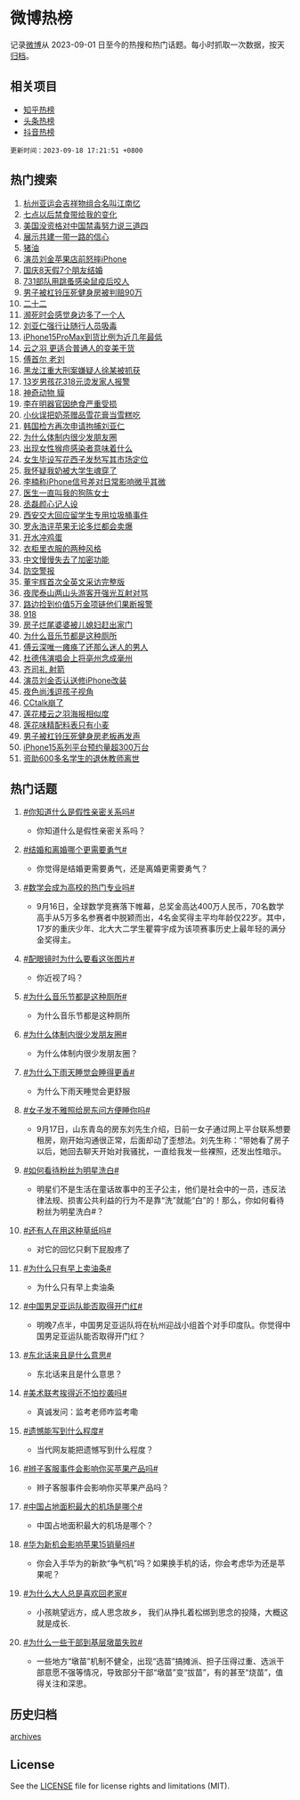 # 微博热榜

记录[微博](https://www.weibo.com)从 2023-09-01 日至今的热搜和热门话题。每小时抓取一次数据，按天[归档](archives)。

## 相关项目

- [知乎热榜](https://github.com/hotarchive/zhihu)
- [头条热榜](https://github.com/hotarchive/toutiao)
- [抖音热榜](https://github.com/hotarchive/douyin)


`更新时间：2023-09-18 17:21:51 +0800`

## 热门搜索

1. [杭州亚运会吉祥物组合名叫江南忆](https://m.weibo.cn/search?containerid=100103type%3D1%26t%3D10%26q%3D%23%E6%9D%AD%E5%B7%9E%E4%BA%9A%E8%BF%90%E4%BC%9A%E5%90%89%E7%A5%A5%E7%89%A9%E7%BB%84%E5%90%88%E5%90%8D%E5%8F%AB%E6%B1%9F%E5%8D%97%E5%BF%86%23&stream_entry_id=51&isnewpage=1&extparam=seat%3D1%26stream_entry_id%3D51%26c_type%3D51%26filter_type%3Drealtimehot%26pos%3D0%26cate%3D10103%26dgr%3D0%26display_time%3D1695028910%26pre_seqid%3D1695028910308019710138)
1. [七点以后禁食带给我的变化](https://m.weibo.cn/search?containerid=100103type%3D1%26t%3D10%26q%3D%E4%B8%83%E7%82%B9%E4%BB%A5%E5%90%8E%E7%A6%81%E9%A3%9F%E5%B8%A6%E7%BB%99%E6%88%91%E7%9A%84%E5%8F%98%E5%8C%96&stream_entry_id=31&isnewpage=1&extparam=seat%3D1%26band_rank%3D1%26lcate%3D5001%26q%3D%25E4%25B8%2583%25E7%2582%25B9%25E4%25BB%25A5%25E5%2590%258E%25E7%25A6%2581%25E9%25A3%259F%25E5%25B8%25A6%25E7%25BB%2599%25E6%2588%2591%25E7%259A%2584%25E5%258F%2598%25E5%258C%2596%26flag%3D2%26dgr%3D0%26filter_type%3Drealtimehot%26pos%3D0%26c_type%3D31%26realpos%3D1%26cate%3D5001%26stream_entry_id%3D31%26display_time%3D1695028910%26pre_seqid%3D1695028910308019710138)
1. [美国没资格对中国禁毒努力说三道四](https://m.weibo.cn/search?containerid=100103type%3D1%26t%3D10%26q%3D%23%E7%BE%8E%E5%9B%BD%E6%B2%A1%E8%B5%84%E6%A0%BC%E5%AF%B9%E4%B8%AD%E5%9B%BD%E7%A6%81%E6%AF%92%E5%8A%AA%E5%8A%9B%E8%AF%B4%E4%B8%89%E9%81%93%E5%9B%9B%23&stream_entry_id=31&isnewpage=1&extparam=seat%3D1%26band_rank%3D2%26lcate%3D5001%26q%3D%2523%25E7%25BE%258E%25E5%259B%25BD%25E6%25B2%25A1%25E8%25B5%2584%25E6%25A0%25BC%25E5%25AF%25B9%25E4%25B8%25AD%25E5%259B%25BD%25E7%25A6%2581%25E6%25AF%2592%25E5%258A%25AA%25E5%258A%259B%25E8%25AF%25B4%25E4%25B8%2589%25E9%2581%2593%25E5%259B%259B%2523%26flag%3D1%26dgr%3D0%26filter_type%3Drealtimehot%26pos%3D1%26c_type%3D31%26realpos%3D2%26cate%3D5001%26stream_entry_id%3D31%26display_time%3D1695028910%26pre_seqid%3D1695028910308019710138)
1. [展示共建一带一路的信心](https://m.weibo.cn/search?containerid=100103type%3D1%26t%3D10%26q%3D%23%E5%B1%95%E7%A4%BA%E5%85%B1%E5%BB%BA%E4%B8%80%E5%B8%A6%E4%B8%80%E8%B7%AF%E7%9A%84%E4%BF%A1%E5%BF%83%23&stream_entry_id=31&isnewpage=1&extparam=seat%3D1%26band_rank%3D3%26lcate%3D5001%26q%3D%2523%25E5%25B1%2595%25E7%25A4%25BA%25E5%2585%25B1%25E5%25BB%25BA%25E4%25B8%2580%25E5%25B8%25A6%25E4%25B8%2580%25E8%25B7%25AF%25E7%259A%2584%25E4%25BF%25A1%25E5%25BF%2583%2523%26flag%3D0%26dgr%3D0%26filter_type%3Drealtimehot%26pos%3D2%26c_type%3D31%26realpos%3D3%26cate%3D5001%26stream_entry_id%3D31%26display_time%3D1695028910%26pre_seqid%3D1695028910308019710138)
1. [猪油](https://m.weibo.cn/search?containerid=100103type%3D1%26t%3D10%26q%3D%E7%8C%AA%E6%B2%B9&stream_entry_id=31&isnewpage=1&extparam=seat%3D1%26band_rank%3D4%26lcate%3D5001%26q%3D%25E7%258C%25AA%25E6%25B2%25B9%26flag%3D2%26dgr%3D0%26filter_type%3Drealtimehot%26pos%3D3%26c_type%3D31%26realpos%3D4%26cate%3D5001%26stream_entry_id%3D31%26display_time%3D1695028910%26pre_seqid%3D1695028910308019710138)
1. [演员刘金苹果店前怒摔iPhone](https://m.weibo.cn/search?containerid=100103type%3D1%26t%3D10%26q%3D%23%E6%BC%94%E5%91%98%E5%88%98%E9%87%91%E8%8B%B9%E6%9E%9C%E5%BA%97%E5%89%8D%E6%80%92%E6%91%94iPhone%23&stream_entry_id=31&isnewpage=1&extparam=seat%3D1%26band_rank%3D5%26lcate%3D5001%26q%3D%2523%25E6%25BC%2594%25E5%2591%2598%25E5%2588%2598%25E9%2587%2591%25E8%258B%25B9%25E6%259E%259C%25E5%25BA%2597%25E5%2589%258D%25E6%2580%2592%25E6%2591%2594iPhone%2523%26flag%3D2%26dgr%3D0%26filter_type%3Drealtimehot%26pos%3D4%26c_type%3D31%26realpos%3D5%26cate%3D5001%26stream_entry_id%3D31%26display_time%3D1695028910%26pre_seqid%3D1695028910308019710138)
1. [国庆8天假7个朋友结婚](https://m.weibo.cn/search?containerid=100103type%3D1%26t%3D10%26q%3D%23%E5%9B%BD%E5%BA%868%E5%A4%A9%E5%81%877%E4%B8%AA%E6%9C%8B%E5%8F%8B%E7%BB%93%E5%A9%9A%23&stream_entry_id=31&isnewpage=1&extparam=seat%3D1%26band_rank%3D6%26lcate%3D5001%26q%3D%2523%25E5%259B%25BD%25E5%25BA%25868%25E5%25A4%25A9%25E5%2581%25877%25E4%25B8%25AA%25E6%259C%258B%25E5%258F%258B%25E7%25BB%2593%25E5%25A9%259A%2523%26flag%3D0%26dgr%3D0%26filter_type%3Drealtimehot%26pos%3D5%26c_type%3D31%26realpos%3D6%26cate%3D5001%26stream_entry_id%3D31%26display_time%3D1695028910%26pre_seqid%3D1695028910308019710138)
1. [731部队用跳蚤感染鼠疫后咬人](https://m.weibo.cn/search?containerid=100103type%3D1%26t%3D10%26q%3D%23731%E9%83%A8%E9%98%9F%E7%94%A8%E8%B7%B3%E8%9A%A4%E6%84%9F%E6%9F%93%E9%BC%A0%E7%96%AB%E5%90%8E%E5%92%AC%E4%BA%BA%23&stream_entry_id=31&isnewpage=1&extparam=seat%3D1%26band_rank%3D7%26lcate%3D5001%26q%3D%2523731%25E9%2583%25A8%25E9%2598%259F%25E7%2594%25A8%25E8%25B7%25B3%25E8%259A%25A4%25E6%2584%259F%25E6%259F%2593%25E9%25BC%25A0%25E7%2596%25AB%25E5%2590%258E%25E5%2592%25AC%25E4%25BA%25BA%2523%26flag%3D0%26dgr%3D0%26filter_type%3Drealtimehot%26pos%3D6%26c_type%3D31%26realpos%3D7%26cate%3D5001%26stream_entry_id%3D31%26display_time%3D1695028910%26pre_seqid%3D1695028910308019710138)
1. [男子被杠铃压死健身房被判赔90万](https://m.weibo.cn/search?containerid=100103type%3D1%26t%3D10%26q%3D%23%E7%94%B7%E5%AD%90%E8%A2%AB%E6%9D%A0%E9%93%83%E5%8E%8B%E6%AD%BB%E5%81%A5%E8%BA%AB%E6%88%BF%E8%A2%AB%E5%88%A4%E8%B5%9490%E4%B8%87%23&stream_entry_id=31&isnewpage=1&extparam=seat%3D1%26band_rank%3D8%26lcate%3D5001%26q%3D%2523%25E7%2594%25B7%25E5%25AD%2590%25E8%25A2%25AB%25E6%259D%25A0%25E9%2593%2583%25E5%258E%258B%25E6%25AD%25BB%25E5%2581%25A5%25E8%25BA%25AB%25E6%2588%25BF%25E8%25A2%25AB%25E5%2588%25A4%25E8%25B5%259490%25E4%25B8%2587%2523%26flag%3D1%26dgr%3D0%26filter_type%3Drealtimehot%26pos%3D7%26c_type%3D31%26realpos%3D8%26cate%3D5001%26stream_entry_id%3D31%26display_time%3D1695028910%26pre_seqid%3D1695028910308019710138)
1. [二十二](https://m.weibo.cn/search?containerid=100103type%3D1%26t%3D10%26q%3D%E4%BA%8C%E5%8D%81%E4%BA%8C&stream_entry_id=31&isnewpage=1&extparam=seat%3D1%26band_rank%3D9%26lcate%3D5001%26q%3D%25E4%25BA%258C%25E5%258D%2581%25E4%25BA%258C%26flag%3D0%26dgr%3D0%26filter_type%3Drealtimehot%26pos%3D8%26c_type%3D31%26realpos%3D9%26cate%3D5001%26stream_entry_id%3D31%26display_time%3D1695028910%26pre_seqid%3D1695028910308019710138)
1. [濒死时会感觉身边多了一个人](https://m.weibo.cn/search?containerid=100103type%3D1%26t%3D10%26q%3D%E6%BF%92%E6%AD%BB%E6%97%B6%E4%BC%9A%E6%84%9F%E8%A7%89%E8%BA%AB%E8%BE%B9%E5%A4%9A%E4%BA%86%E4%B8%80%E4%B8%AA%E4%BA%BA&stream_entry_id=31&isnewpage=1&extparam=seat%3D1%26band_rank%3D10%26lcate%3D5001%26q%3D%25E6%25BF%2592%25E6%25AD%25BB%25E6%2597%25B6%25E4%25BC%259A%25E6%2584%259F%25E8%25A7%2589%25E8%25BA%25AB%25E8%25BE%25B9%25E5%25A4%259A%25E4%25BA%2586%25E4%25B8%2580%25E4%25B8%25AA%25E4%25BA%25BA%26flag%3D0%26dgr%3D0%26filter_type%3Drealtimehot%26pos%3D9%26c_type%3D31%26realpos%3D10%26cate%3D5001%26stream_entry_id%3D31%26display_time%3D1695028910%26pre_seqid%3D1695028910308019710138)
1. [刘亚仁强行让随行人员吸毒](https://m.weibo.cn/search?containerid=100103type%3D1%26t%3D10%26q%3D%23%E5%88%98%E4%BA%9A%E4%BB%81%E5%BC%BA%E8%A1%8C%E8%AE%A9%E9%9A%8F%E8%A1%8C%E4%BA%BA%E5%91%98%E5%90%B8%E6%AF%92%23&stream_entry_id=31&isnewpage=1&extparam=seat%3D1%26band_rank%3D11%26lcate%3D5001%26q%3D%2523%25E5%2588%2598%25E4%25BA%259A%25E4%25BB%2581%25E5%25BC%25BA%25E8%25A1%258C%25E8%25AE%25A9%25E9%259A%258F%25E8%25A1%258C%25E4%25BA%25BA%25E5%2591%2598%25E5%2590%25B8%25E6%25AF%2592%2523%26flag%3D2%26dgr%3D0%26filter_type%3Drealtimehot%26pos%3D10%26c_type%3D31%26realpos%3D11%26cate%3D5001%26stream_entry_id%3D31%26display_time%3D1695028910%26pre_seqid%3D1695028910308019710138)
1. [iPhone15ProMax到货比例为近几年最低](https://m.weibo.cn/search?containerid=100103type%3D1%26t%3D10%26q%3D%23iPhone15ProMax%E5%88%B0%E8%B4%A7%E6%AF%94%E4%BE%8B%E4%B8%BA%E8%BF%91%E5%87%A0%E5%B9%B4%E6%9C%80%E4%BD%8E%23&stream_entry_id=31&isnewpage=1&extparam=seat%3D1%26band_rank%3D12%26lcate%3D5001%26q%3D%2523iPhone15ProMax%25E5%2588%25B0%25E8%25B4%25A7%25E6%25AF%2594%25E4%25BE%258B%25E4%25B8%25BA%25E8%25BF%2591%25E5%2587%25A0%25E5%25B9%25B4%25E6%259C%2580%25E4%25BD%258E%2523%26flag%3D1%26dgr%3D0%26filter_type%3Drealtimehot%26pos%3D11%26c_type%3D31%26realpos%3D12%26cate%3D5001%26stream_entry_id%3D31%26display_time%3D1695028910%26pre_seqid%3D1695028910308019710138)
1. [云之羽 更适合普通人的变美干货](https://m.weibo.cn/search?containerid=100103type%3D1%26t%3D10%26q%3D%E4%BA%91%E4%B9%8B%E7%BE%BD+%E6%9B%B4%E9%80%82%E5%90%88%E6%99%AE%E9%80%9A%E4%BA%BA%E7%9A%84%E5%8F%98%E7%BE%8E%E5%B9%B2%E8%B4%A7&stream_entry_id=31&isnewpage=1&extparam=seat%3D1%26band_rank%3D13%26lcate%3D5001%26q%3D%25E4%25BA%2591%25E4%25B9%258B%25E7%25BE%25BD%2520%25E6%259B%25B4%25E9%2580%2582%25E5%2590%2588%25E6%2599%25AE%25E9%2580%259A%25E4%25BA%25BA%25E7%259A%2584%25E5%258F%2598%25E7%25BE%258E%25E5%25B9%25B2%25E8%25B4%25A7%26flag%3D1%26dgr%3D0%26filter_type%3Drealtimehot%26pos%3D12%26c_type%3D31%26realpos%3D13%26cate%3D5001%26stream_entry_id%3D31%26display_time%3D1695028910%26pre_seqid%3D1695028910308019710138)
1. [傅首尔 老刘](https://m.weibo.cn/search?containerid=100103type%3D1%26t%3D10%26q%3D%E5%82%85%E9%A6%96%E5%B0%94+%E8%80%81%E5%88%98&stream_entry_id=31&isnewpage=1&extparam=seat%3D1%26band_rank%3D14%26lcate%3D5001%26q%3D%25E5%2582%2585%25E9%25A6%2596%25E5%25B0%2594%2520%25E8%2580%2581%25E5%2588%2598%26flag%3D0%26dgr%3D0%26filter_type%3Drealtimehot%26pos%3D13%26c_type%3D31%26realpos%3D14%26cate%3D5001%26stream_entry_id%3D31%26display_time%3D1695028910%26pre_seqid%3D1695028910308019710138)
1. [黑龙江重大刑案嫌疑人徐某被抓获](https://m.weibo.cn/search?containerid=100103type%3D1%26t%3D10%26q%3D%23%E9%BB%91%E9%BE%99%E6%B1%9F%E9%87%8D%E5%A4%A7%E5%88%91%E6%A1%88%E5%AB%8C%E7%96%91%E4%BA%BA%E5%BE%90%E6%9F%90%E8%A2%AB%E6%8A%93%E8%8E%B7%23&stream_entry_id=31&isnewpage=1&extparam=seat%3D1%26band_rank%3D15%26lcate%3D5001%26q%3D%2523%25E9%25BB%2591%25E9%25BE%2599%25E6%25B1%259F%25E9%2587%258D%25E5%25A4%25A7%25E5%2588%2591%25E6%25A1%2588%25E5%25AB%258C%25E7%2596%2591%25E4%25BA%25BA%25E5%25BE%2590%25E6%259F%2590%25E8%25A2%25AB%25E6%258A%2593%25E8%258E%25B7%2523%26flag%3D0%26dgr%3D0%26filter_type%3Drealtimehot%26pos%3D14%26c_type%3D31%26realpos%3D15%26cate%3D5001%26stream_entry_id%3D31%26display_time%3D1695028910%26pre_seqid%3D1695028910308019710138)
1. [13岁男孩花318元烫发家人报警](https://m.weibo.cn/search?containerid=100103type%3D1%26t%3D10%26q%3D%2313%E5%B2%81%E7%94%B7%E5%AD%A9%E8%8A%B1318%E5%85%83%E7%83%AB%E5%8F%91%E5%AE%B6%E4%BA%BA%E6%8A%A5%E8%AD%A6%23&stream_entry_id=31&isnewpage=1&extparam=seat%3D1%26band_rank%3D16%26lcate%3D5001%26q%3D%252313%25E5%25B2%2581%25E7%2594%25B7%25E5%25AD%25A9%25E8%258A%25B1318%25E5%2585%2583%25E7%2583%25AB%25E5%258F%2591%25E5%25AE%25B6%25E4%25BA%25BA%25E6%258A%25A5%25E8%25AD%25A6%2523%26flag%3D0%26dgr%3D0%26filter_type%3Drealtimehot%26pos%3D15%26c_type%3D31%26realpos%3D16%26cate%3D5001%26stream_entry_id%3D31%26display_time%3D1695028910%26pre_seqid%3D1695028910308019710138)
1. [神奇动物 貘](https://m.weibo.cn/search?containerid=100103type%3D1%26t%3D10%26q%3D%E7%A5%9E%E5%A5%87%E5%8A%A8%E7%89%A9+%E8%B2%98&stream_entry_id=31&isnewpage=1&extparam=seat%3D1%26band_rank%3D17%26lcate%3D5001%26q%3D%25E7%25A5%259E%25E5%25A5%2587%25E5%258A%25A8%25E7%2589%25A9%2520%25E8%25B2%2598%26flag%3D0%26dgr%3D0%26filter_type%3Drealtimehot%26pos%3D16%26c_type%3D31%26realpos%3D17%26cate%3D5001%26stream_entry_id%3D31%26display_time%3D1695028910%26pre_seqid%3D1695028910308019710138)
1. [李在明器官因绝食严重受损](https://m.weibo.cn/search?containerid=100103type%3D1%26t%3D10%26q%3D%23%E6%9D%8E%E5%9C%A8%E6%98%8E%E5%99%A8%E5%AE%98%E5%9B%A0%E7%BB%9D%E9%A3%9F%E4%B8%A5%E9%87%8D%E5%8F%97%E6%8D%9F%23&stream_entry_id=31&isnewpage=1&extparam=seat%3D1%26band_rank%3D18%26lcate%3D5001%26q%3D%2523%25E6%259D%258E%25E5%259C%25A8%25E6%2598%258E%25E5%2599%25A8%25E5%25AE%2598%25E5%259B%25A0%25E7%25BB%259D%25E9%25A3%259F%25E4%25B8%25A5%25E9%2587%258D%25E5%258F%2597%25E6%258D%259F%2523%26flag%3D0%26dgr%3D0%26filter_type%3Drealtimehot%26pos%3D17%26c_type%3D31%26realpos%3D18%26cate%3D5001%26stream_entry_id%3D31%26display_time%3D1695028910%26pre_seqid%3D1695028910308019710138)
1. [小伙误把奶茶赠品雪花膏当雪糕吃](https://m.weibo.cn/search?containerid=100103type%3D1%26t%3D10%26q%3D%23%E5%B0%8F%E4%BC%99%E8%AF%AF%E6%8A%8A%E5%A5%B6%E8%8C%B6%E8%B5%A0%E5%93%81%E9%9B%AA%E8%8A%B1%E8%86%8F%E5%BD%93%E9%9B%AA%E7%B3%95%E5%90%83%23&stream_entry_id=31&isnewpage=1&extparam=seat%3D1%26band_rank%3D19%26lcate%3D5001%26q%3D%2523%25E5%25B0%258F%25E4%25BC%2599%25E8%25AF%25AF%25E6%258A%258A%25E5%25A5%25B6%25E8%258C%25B6%25E8%25B5%25A0%25E5%2593%2581%25E9%259B%25AA%25E8%258A%25B1%25E8%2586%258F%25E5%25BD%2593%25E9%259B%25AA%25E7%25B3%2595%25E5%2590%2583%2523%26flag%3D1%26dgr%3D0%26filter_type%3Drealtimehot%26pos%3D18%26c_type%3D31%26realpos%3D19%26cate%3D5001%26stream_entry_id%3D31%26display_time%3D1695028910%26pre_seqid%3D1695028910308019710138)
1. [韩国检方再次申请拘捕刘亚仁](https://m.weibo.cn/search?containerid=100103type%3D1%26t%3D10%26q%3D%23%E9%9F%A9%E5%9B%BD%E6%A3%80%E6%96%B9%E5%86%8D%E6%AC%A1%E7%94%B3%E8%AF%B7%E6%8B%98%E6%8D%95%E5%88%98%E4%BA%9A%E4%BB%81%23&stream_entry_id=31&isnewpage=1&extparam=seat%3D1%26band_rank%3D20%26lcate%3D5001%26q%3D%2523%25E9%259F%25A9%25E5%259B%25BD%25E6%25A3%2580%25E6%2596%25B9%25E5%2586%258D%25E6%25AC%25A1%25E7%2594%25B3%25E8%25AF%25B7%25E6%258B%2598%25E6%258D%2595%25E5%2588%2598%25E4%25BA%259A%25E4%25BB%2581%2523%26flag%3D1%26dgr%3D0%26filter_type%3Drealtimehot%26pos%3D19%26c_type%3D31%26realpos%3D20%26cate%3D5001%26stream_entry_id%3D31%26display_time%3D1695028910%26pre_seqid%3D1695028910308019710138)
1. [为什么体制内很少发朋友圈](https://m.weibo.cn/search?containerid=100103type%3D1%26t%3D10%26q%3D%23%E4%B8%BA%E4%BB%80%E4%B9%88%E4%BD%93%E5%88%B6%E5%86%85%E5%BE%88%E5%B0%91%E5%8F%91%E6%9C%8B%E5%8F%8B%E5%9C%88%23&stream_entry_id=31&isnewpage=1&extparam=seat%3D1%26band_rank%3D21%26lcate%3D5001%26q%3D%2523%25E4%25B8%25BA%25E4%25BB%2580%25E4%25B9%2588%25E4%25BD%2593%25E5%2588%25B6%25E5%2586%2585%25E5%25BE%2588%25E5%25B0%2591%25E5%258F%2591%25E6%259C%258B%25E5%258F%258B%25E5%259C%2588%2523%26flag%3D1%26dgr%3D0%26filter_type%3Drealtimehot%26pos%3D20%26c_type%3D31%26realpos%3D21%26cate%3D5001%26stream_entry_id%3D31%26display_time%3D1695028910%26pre_seqid%3D1695028910308019710138)
1. [出现女性猴痘感染者意味着什么](https://m.weibo.cn/search?containerid=100103type%3D1%26t%3D10%26q%3D%23%E5%87%BA%E7%8E%B0%E5%A5%B3%E6%80%A7%E7%8C%B4%E7%97%98%E6%84%9F%E6%9F%93%E8%80%85%E6%84%8F%E5%91%B3%E7%9D%80%E4%BB%80%E4%B9%88%23&stream_entry_id=31&isnewpage=1&extparam=seat%3D1%26band_rank%3D22%26lcate%3D5001%26q%3D%2523%25E5%2587%25BA%25E7%258E%25B0%25E5%25A5%25B3%25E6%2580%25A7%25E7%258C%25B4%25E7%2597%2598%25E6%2584%259F%25E6%259F%2593%25E8%2580%2585%25E6%2584%258F%25E5%2591%25B3%25E7%259D%2580%25E4%25BB%2580%25E4%25B9%2588%2523%26flag%3D1%26dgr%3D0%26filter_type%3Drealtimehot%26pos%3D21%26c_type%3D31%26realpos%3D22%26cate%3D5001%26stream_entry_id%3D31%26display_time%3D1695028910%26pre_seqid%3D1695028910308019710138)
1. [女生毕设写花西子发愁写其市场定位](https://m.weibo.cn/search?containerid=100103type%3D1%26t%3D10%26q%3D%23%E5%A5%B3%E7%94%9F%E6%AF%95%E8%AE%BE%E5%86%99%E8%8A%B1%E8%A5%BF%E5%AD%90%E5%8F%91%E6%84%81%E5%86%99%E5%85%B6%E5%B8%82%E5%9C%BA%E5%AE%9A%E4%BD%8D%23&stream_entry_id=31&isnewpage=1&extparam=seat%3D1%26band_rank%3D23%26lcate%3D5001%26q%3D%2523%25E5%25A5%25B3%25E7%2594%259F%25E6%25AF%2595%25E8%25AE%25BE%25E5%2586%2599%25E8%258A%25B1%25E8%25A5%25BF%25E5%25AD%2590%25E5%258F%2591%25E6%2584%2581%25E5%2586%2599%25E5%2585%25B6%25E5%25B8%2582%25E5%259C%25BA%25E5%25AE%259A%25E4%25BD%258D%2523%26flag%3D1%26dgr%3D0%26filter_type%3Drealtimehot%26pos%3D22%26c_type%3D31%26realpos%3D23%26cate%3D5001%26stream_entry_id%3D31%26display_time%3D1695028910%26pre_seqid%3D1695028910308019710138)
1. [我怀疑我奶被大学生魂穿了](https://m.weibo.cn/search?containerid=100103type%3D1%26t%3D10%26q%3D%23%E6%88%91%E6%80%80%E7%96%91%E6%88%91%E5%A5%B6%E8%A2%AB%E5%A4%A7%E5%AD%A6%E7%94%9F%E9%AD%82%E7%A9%BF%E4%BA%86%23&stream_entry_id=31&isnewpage=1&extparam=seat%3D1%26band_rank%3D24%26lcate%3D5001%26q%3D%2523%25E6%2588%2591%25E6%2580%2580%25E7%2596%2591%25E6%2588%2591%25E5%25A5%25B6%25E8%25A2%25AB%25E5%25A4%25A7%25E5%25AD%25A6%25E7%2594%259F%25E9%25AD%2582%25E7%25A9%25BF%25E4%25BA%2586%2523%26flag%3D0%26dgr%3D0%26filter_type%3Drealtimehot%26pos%3D23%26c_type%3D31%26realpos%3D24%26cate%3D5001%26stream_entry_id%3D31%26display_time%3D1695028910%26pre_seqid%3D1695028910308019710138)
1. [李楠称iPhone信号差对日常影响微乎其微](https://m.weibo.cn/search?containerid=100103type%3D1%26t%3D10%26q%3D%23%E6%9D%8E%E6%A5%A0%E7%A7%B0iPhone%E4%BF%A1%E5%8F%B7%E5%B7%AE%E5%AF%B9%E6%97%A5%E5%B8%B8%E5%BD%B1%E5%93%8D%E5%BE%AE%E4%B9%8E%E5%85%B6%E5%BE%AE%23&stream_entry_id=31&isnewpage=1&extparam=seat%3D1%26band_rank%3D25%26lcate%3D5001%26q%3D%2523%25E6%259D%258E%25E6%25A5%25A0%25E7%25A7%25B0iPhone%25E4%25BF%25A1%25E5%258F%25B7%25E5%25B7%25AE%25E5%25AF%25B9%25E6%2597%25A5%25E5%25B8%25B8%25E5%25BD%25B1%25E5%2593%258D%25E5%25BE%25AE%25E4%25B9%258E%25E5%2585%25B6%25E5%25BE%25AE%2523%26flag%3D0%26dgr%3D0%26filter_type%3Drealtimehot%26pos%3D24%26c_type%3D31%26realpos%3D25%26cate%3D5001%26stream_entry_id%3D31%26display_time%3D1695028910%26pre_seqid%3D1695028910308019710138)
1. [医生一直叫我的狗陈女士](https://m.weibo.cn/search?containerid=100103type%3D1%26t%3D10%26q%3D%E5%8C%BB%E7%94%9F%E4%B8%80%E7%9B%B4%E5%8F%AB%E6%88%91%E7%9A%84%E7%8B%97%E9%99%88%E5%A5%B3%E5%A3%AB&stream_entry_id=31&isnewpage=1&extparam=seat%3D1%26band_rank%3D26%26lcate%3D5001%26q%3D%25E5%258C%25BB%25E7%2594%259F%25E4%25B8%2580%25E7%259B%25B4%25E5%258F%25AB%25E6%2588%2591%25E7%259A%2584%25E7%258B%2597%25E9%2599%2588%25E5%25A5%25B3%25E5%25A3%25AB%26flag%3D0%26dgr%3D0%26filter_type%3Drealtimehot%26pos%3D25%26c_type%3D31%26realpos%3D26%26cate%3D5001%26stream_entry_id%3D31%26display_time%3D1695028910%26pre_seqid%3D1695028910308019710138)
1. [丞磊颜心记人设](https://m.weibo.cn/search?containerid=100103type%3D1%26t%3D10%26q%3D%23%E4%B8%9E%E7%A3%8A%E9%A2%9C%E5%BF%83%E8%AE%B0%E4%BA%BA%E8%AE%BE%23&stream_entry_id=31&isnewpage=1&extparam=seat%3D1%26band_rank%3D27%26lcate%3D5001%26q%3D%2523%25E4%25B8%259E%25E7%25A3%258A%25E9%25A2%259C%25E5%25BF%2583%25E8%25AE%25B0%25E4%25BA%25BA%25E8%25AE%25BE%2523%26flag%3D1%26dgr%3D0%26filter_type%3Drealtimehot%26pos%3D26%26c_type%3D31%26realpos%3D27%26cate%3D5001%26stream_entry_id%3D31%26display_time%3D1695028910%26pre_seqid%3D1695028910308019710138)
1. [西安交大回应留学生专用垃圾桶事件](https://m.weibo.cn/search?containerid=100103type%3D1%26t%3D10%26q%3D%23%E8%A5%BF%E5%AE%89%E4%BA%A4%E5%A4%A7%E5%9B%9E%E5%BA%94%E7%95%99%E5%AD%A6%E7%94%9F%E4%B8%93%E7%94%A8%E5%9E%83%E5%9C%BE%E6%A1%B6%E4%BA%8B%E4%BB%B6%23&stream_entry_id=31&isnewpage=1&extparam=seat%3D1%26band_rank%3D28%26lcate%3D5001%26q%3D%2523%25E8%25A5%25BF%25E5%25AE%2589%25E4%25BA%25A4%25E5%25A4%25A7%25E5%259B%259E%25E5%25BA%2594%25E7%2595%2599%25E5%25AD%25A6%25E7%2594%259F%25E4%25B8%2593%25E7%2594%25A8%25E5%259E%2583%25E5%259C%25BE%25E6%25A1%25B6%25E4%25BA%258B%25E4%25BB%25B6%2523%26flag%3D0%26dgr%3D0%26filter_type%3Drealtimehot%26pos%3D27%26c_type%3D31%26realpos%3D28%26cate%3D5001%26stream_entry_id%3D31%26display_time%3D1695028910%26pre_seqid%3D1695028910308019710138)
1. [罗永浩评苹果无论多烂都会卖爆](https://m.weibo.cn/search?containerid=100103type%3D1%26t%3D10%26q%3D%23%E7%BD%97%E6%B0%B8%E6%B5%A9%E8%AF%84%E8%8B%B9%E6%9E%9C%E6%97%A0%E8%AE%BA%E5%A4%9A%E7%83%82%E9%83%BD%E4%BC%9A%E5%8D%96%E7%88%86%23&stream_entry_id=31&isnewpage=1&extparam=seat%3D1%26band_rank%3D29%26lcate%3D5001%26q%3D%2523%25E7%25BD%2597%25E6%25B0%25B8%25E6%25B5%25A9%25E8%25AF%2584%25E8%258B%25B9%25E6%259E%259C%25E6%2597%25A0%25E8%25AE%25BA%25E5%25A4%259A%25E7%2583%2582%25E9%2583%25BD%25E4%25BC%259A%25E5%258D%2596%25E7%2588%2586%2523%26flag%3D1%26dgr%3D0%26filter_type%3Drealtimehot%26pos%3D28%26c_type%3D31%26realpos%3D29%26cate%3D5001%26stream_entry_id%3D31%26display_time%3D1695028910%26pre_seqid%3D1695028910308019710138)
1. [开水冲鸡蛋](https://m.weibo.cn/search?containerid=100103type%3D1%26t%3D10%26q%3D%E5%BC%80%E6%B0%B4%E5%86%B2%E9%B8%A1%E8%9B%8B&stream_entry_id=31&isnewpage=1&extparam=seat%3D1%26band_rank%3D30%26lcate%3D5001%26q%3D%25E5%25BC%2580%25E6%25B0%25B4%25E5%2586%25B2%25E9%25B8%25A1%25E8%259B%258B%26flag%3D0%26dgr%3D0%26filter_type%3Drealtimehot%26pos%3D29%26c_type%3D31%26realpos%3D30%26cate%3D5001%26stream_entry_id%3D31%26display_time%3D1695028910%26pre_seqid%3D1695028910308019710138)
1. [衣柜里衣服的两种风格](https://m.weibo.cn/search?containerid=100103type%3D1%26t%3D10%26q%3D%E8%A1%A3%E6%9F%9C%E9%87%8C%E8%A1%A3%E6%9C%8D%E7%9A%84%E4%B8%A4%E7%A7%8D%E9%A3%8E%E6%A0%BC&stream_entry_id=31&isnewpage=1&extparam=seat%3D1%26band_rank%3D31%26lcate%3D5001%26q%3D%25E8%25A1%25A3%25E6%259F%259C%25E9%2587%258C%25E8%25A1%25A3%25E6%259C%258D%25E7%259A%2584%25E4%25B8%25A4%25E7%25A7%258D%25E9%25A3%258E%25E6%25A0%25BC%26flag%3D1%26dgr%3D0%26filter_type%3Drealtimehot%26pos%3D30%26c_type%3D31%26realpos%3D31%26cate%3D5001%26stream_entry_id%3D31%26display_time%3D1695028910%26pre_seqid%3D1695028910308019710138)
1. [中文慢慢失去了加密功能](https://m.weibo.cn/search?containerid=100103type%3D1%26t%3D10%26q%3D%E4%B8%AD%E6%96%87%E6%85%A2%E6%85%A2%E5%A4%B1%E5%8E%BB%E4%BA%86%E5%8A%A0%E5%AF%86%E5%8A%9F%E8%83%BD&stream_entry_id=31&isnewpage=1&extparam=seat%3D1%26band_rank%3D32%26lcate%3D5001%26q%3D%25E4%25B8%25AD%25E6%2596%2587%25E6%2585%25A2%25E6%2585%25A2%25E5%25A4%25B1%25E5%258E%25BB%25E4%25BA%2586%25E5%258A%25A0%25E5%25AF%2586%25E5%258A%259F%25E8%2583%25BD%26flag%3D0%26dgr%3D0%26filter_type%3Drealtimehot%26pos%3D31%26c_type%3D31%26realpos%3D32%26cate%3D5001%26stream_entry_id%3D31%26display_time%3D1695028910%26pre_seqid%3D1695028910308019710138)
1. [防空警报](https://m.weibo.cn/search?containerid=100103type%3D1%26t%3D10%26q%3D%E9%98%B2%E7%A9%BA%E8%AD%A6%E6%8A%A5&stream_entry_id=31&isnewpage=1&extparam=seat%3D1%26band_rank%3D33%26lcate%3D5001%26q%3D%25E9%2598%25B2%25E7%25A9%25BA%25E8%25AD%25A6%25E6%258A%25A5%26flag%3D0%26dgr%3D0%26filter_type%3Drealtimehot%26pos%3D32%26c_type%3D31%26realpos%3D33%26cate%3D5001%26stream_entry_id%3D31%26display_time%3D1695028910%26pre_seqid%3D1695028910308019710138)
1. [董宇辉首次全英文采访完整版](https://m.weibo.cn/search?containerid=100103type%3D1%26t%3D10%26q%3D%23%E8%91%A3%E5%AE%87%E8%BE%89%E9%A6%96%E6%AC%A1%E5%85%A8%E8%8B%B1%E6%96%87%E9%87%87%E8%AE%BF%E5%AE%8C%E6%95%B4%E7%89%88%23&stream_entry_id=31&isnewpage=1&extparam=seat%3D1%26band_rank%3D34%26lcate%3D5001%26q%3D%2523%25E8%2591%25A3%25E5%25AE%2587%25E8%25BE%2589%25E9%25A6%2596%25E6%25AC%25A1%25E5%2585%25A8%25E8%258B%25B1%25E6%2596%2587%25E9%2587%2587%25E8%25AE%25BF%25E5%25AE%258C%25E6%2595%25B4%25E7%2589%2588%2523%26flag%3D1%26dgr%3D0%26filter_type%3Drealtimehot%26pos%3D33%26c_type%3D31%26realpos%3D34%26cate%3D5001%26stream_entry_id%3D31%26display_time%3D1695028910%26pre_seqid%3D1695028910308019710138)
1. [夜爬泰山两山头游客开强光互射对骂](https://m.weibo.cn/search?containerid=100103type%3D1%26t%3D10%26q%3D%23%E5%A4%9C%E7%88%AC%E6%B3%B0%E5%B1%B1%E4%B8%A4%E5%B1%B1%E5%A4%B4%E6%B8%B8%E5%AE%A2%E5%BC%80%E5%BC%BA%E5%85%89%E4%BA%92%E5%B0%84%E5%AF%B9%E9%AA%82%23&stream_entry_id=31&isnewpage=1&extparam=seat%3D1%26band_rank%3D35%26lcate%3D5001%26q%3D%2523%25E5%25A4%259C%25E7%2588%25AC%25E6%25B3%25B0%25E5%25B1%25B1%25E4%25B8%25A4%25E5%25B1%25B1%25E5%25A4%25B4%25E6%25B8%25B8%25E5%25AE%25A2%25E5%25BC%2580%25E5%25BC%25BA%25E5%2585%2589%25E4%25BA%2592%25E5%25B0%2584%25E5%25AF%25B9%25E9%25AA%2582%2523%26flag%3D1%26dgr%3D0%26filter_type%3Drealtimehot%26pos%3D34%26c_type%3D31%26realpos%3D35%26cate%3D5001%26stream_entry_id%3D31%26display_time%3D1695028910%26pre_seqid%3D1695028910308019710138)
1. [路边捡到价值5万金项链他们果断报警](https://m.weibo.cn/search?containerid=100103type%3D1%26t%3D10%26q%3D%23%E8%B7%AF%E8%BE%B9%E6%8D%A1%E5%88%B0%E4%BB%B7%E5%80%BC5%E4%B8%87%E9%87%91%E9%A1%B9%E9%93%BE%E4%BB%96%E4%BB%AC%E6%9E%9C%E6%96%AD%E6%8A%A5%E8%AD%A6%23&stream_entry_id=31&isnewpage=1&extparam=seat%3D1%26band_rank%3D36%26lcate%3D5001%26q%3D%2523%25E8%25B7%25AF%25E8%25BE%25B9%25E6%258D%25A1%25E5%2588%25B0%25E4%25BB%25B7%25E5%2580%25BC5%25E4%25B8%2587%25E9%2587%2591%25E9%25A1%25B9%25E9%2593%25BE%25E4%25BB%2596%25E4%25BB%25AC%25E6%259E%259C%25E6%2596%25AD%25E6%258A%25A5%25E8%25AD%25A6%2523%26flag%3D32768%26dgr%3D0%26filter_type%3Drealtimehot%26pos%3D35%26c_type%3D31%26realpos%3D36%26cate%3D5001%26stream_entry_id%3D31%26display_time%3D1695028910%26pre_seqid%3D1695028910308019710138)
1. [918](https://m.weibo.cn/search?containerid=100103type%3D1%26t%3D10%26q%3D%23918%23&stream_entry_id=31&isnewpage=1&extparam=seat%3D1%26band_rank%3D37%26lcate%3D5001%26q%3D%2523918%2523%26flag%3D0%26dgr%3D0%26filter_type%3Drealtimehot%26pos%3D36%26c_type%3D31%26realpos%3D37%26cate%3D5001%26stream_entry_id%3D31%26display_time%3D1695028910%26pre_seqid%3D1695028910308019710138)
1. [房子烂尾婆婆被儿媳妇赶出家门](https://m.weibo.cn/search?containerid=100103type%3D1%26t%3D10%26q%3D%23%E6%88%BF%E5%AD%90%E7%83%82%E5%B0%BE%E5%A9%86%E5%A9%86%E8%A2%AB%E5%84%BF%E5%AA%B3%E5%A6%87%E8%B5%B6%E5%87%BA%E5%AE%B6%E9%97%A8%23&stream_entry_id=31&isnewpage=1&extparam=seat%3D1%26band_rank%3D38%26lcate%3D5001%26q%3D%2523%25E6%2588%25BF%25E5%25AD%2590%25E7%2583%2582%25E5%25B0%25BE%25E5%25A9%2586%25E5%25A9%2586%25E8%25A2%25AB%25E5%2584%25BF%25E5%25AA%25B3%25E5%25A6%2587%25E8%25B5%25B6%25E5%2587%25BA%25E5%25AE%25B6%25E9%2597%25A8%2523%26flag%3D0%26dgr%3D0%26filter_type%3Drealtimehot%26pos%3D37%26c_type%3D31%26realpos%3D38%26cate%3D5001%26stream_entry_id%3D31%26display_time%3D1695028910%26pre_seqid%3D1695028910308019710138)
1. [为什么音乐节都是这种厕所](https://m.weibo.cn/search?containerid=100103type%3D1%26t%3D10%26q%3D%23%E4%B8%BA%E4%BB%80%E4%B9%88%E9%9F%B3%E4%B9%90%E8%8A%82%E9%83%BD%E6%98%AF%E8%BF%99%E7%A7%8D%E5%8E%95%E6%89%80%23&stream_entry_id=31&isnewpage=1&extparam=seat%3D1%26band_rank%3D39%26lcate%3D5001%26q%3D%2523%25E4%25B8%25BA%25E4%25BB%2580%25E4%25B9%2588%25E9%259F%25B3%25E4%25B9%2590%25E8%258A%2582%25E9%2583%25BD%25E6%2598%25AF%25E8%25BF%2599%25E7%25A7%258D%25E5%258E%2595%25E6%2589%2580%2523%26flag%3D0%26dgr%3D0%26filter_type%3Drealtimehot%26pos%3D38%26c_type%3D31%26realpos%3D39%26cate%3D5001%26stream_entry_id%3D31%26display_time%3D1695028910%26pre_seqid%3D1695028910308019710138)
1. [傅云深唯一瘫痪了还那么迷人的男人](https://m.weibo.cn/search?containerid=100103type%3D1%26t%3D10%26q%3D%23%E5%82%85%E4%BA%91%E6%B7%B1%E5%94%AF%E4%B8%80%E7%98%AB%E7%97%AA%E4%BA%86%E8%BF%98%E9%82%A3%E4%B9%88%E8%BF%B7%E4%BA%BA%E7%9A%84%E7%94%B7%E4%BA%BA%23&stream_entry_id=31&isnewpage=1&extparam=seat%3D1%26band_rank%3D40%26lcate%3D5001%26q%3D%2523%25E5%2582%2585%25E4%25BA%2591%25E6%25B7%25B1%25E5%2594%25AF%25E4%25B8%2580%25E7%2598%25AB%25E7%2597%25AA%25E4%25BA%2586%25E8%25BF%2598%25E9%2582%25A3%25E4%25B9%2588%25E8%25BF%25B7%25E4%25BA%25BA%25E7%259A%2584%25E7%2594%25B7%25E4%25BA%25BA%2523%26flag%3D0%26dgr%3D0%26filter_type%3Drealtimehot%26pos%3D39%26c_type%3D31%26realpos%3D40%26cate%3D5001%26stream_entry_id%3D31%26display_time%3D1695028910%26pre_seqid%3D1695028910308019710138)
1. [杜德伟演唱会上将亳州念成毫州](https://m.weibo.cn/search?containerid=100103type%3D1%26t%3D10%26q%3D%23%E6%9D%9C%E5%BE%B7%E4%BC%9F%E6%BC%94%E5%94%B1%E4%BC%9A%E4%B8%8A%E5%B0%86%E4%BA%B3%E5%B7%9E%E5%BF%B5%E6%88%90%E6%AF%AB%E5%B7%9E%23&stream_entry_id=31&isnewpage=1&extparam=seat%3D1%26band_rank%3D41%26lcate%3D5001%26q%3D%2523%25E6%259D%259C%25E5%25BE%25B7%25E4%25BC%259F%25E6%25BC%2594%25E5%2594%25B1%25E4%25BC%259A%25E4%25B8%258A%25E5%25B0%2586%25E4%25BA%25B3%25E5%25B7%259E%25E5%25BF%25B5%25E6%2588%2590%25E6%25AF%25AB%25E5%25B7%259E%2523%26flag%3D0%26dgr%3D0%26filter_type%3Drealtimehot%26pos%3D40%26c_type%3D31%26realpos%3D41%26cate%3D5001%26stream_entry_id%3D31%26display_time%3D1695028910%26pre_seqid%3D1695028910308019710138)
1. [齐司礼 射箭](https://m.weibo.cn/search?containerid=100103type%3D1%26t%3D10%26q%3D%E9%BD%90%E5%8F%B8%E7%A4%BC+%E5%B0%84%E7%AE%AD&stream_entry_id=31&isnewpage=1&extparam=seat%3D1%26band_rank%3D42%26lcate%3D5001%26q%3D%25E9%25BD%2590%25E5%258F%25B8%25E7%25A4%25BC%2520%25E5%25B0%2584%25E7%25AE%25AD%26flag%3D0%26dgr%3D0%26filter_type%3Drealtimehot%26pos%3D41%26c_type%3D31%26realpos%3D42%26cate%3D5001%26stream_entry_id%3D31%26display_time%3D1695028910%26pre_seqid%3D1695028910308019710138)
1. [演员刘金否认送修iPhone改装](https://m.weibo.cn/search?containerid=100103type%3D1%26t%3D10%26q%3D%23%E6%BC%94%E5%91%98%E5%88%98%E9%87%91%E5%90%A6%E8%AE%A4%E9%80%81%E4%BF%AEiPhone%E6%94%B9%E8%A3%85%23&stream_entry_id=31&isnewpage=1&extparam=seat%3D1%26band_rank%3D43%26lcate%3D5001%26q%3D%2523%25E6%25BC%2594%25E5%2591%2598%25E5%2588%2598%25E9%2587%2591%25E5%2590%25A6%25E8%25AE%25A4%25E9%2580%2581%25E4%25BF%25AEiPhone%25E6%2594%25B9%25E8%25A3%2585%2523%26flag%3D1%26dgr%3D0%26filter_type%3Drealtimehot%26pos%3D42%26c_type%3D31%26realpos%3D43%26cate%3D5001%26stream_entry_id%3D31%26display_time%3D1695028910%26pre_seqid%3D1695028910308019710138)
1. [夜色尚浅逗孩子视角](https://m.weibo.cn/search?containerid=100103type%3D1%26t%3D10%26q%3D%23%E5%A4%9C%E8%89%B2%E5%B0%9A%E6%B5%85%E9%80%97%E5%AD%A9%E5%AD%90%E8%A7%86%E8%A7%92%23&stream_entry_id=31&isnewpage=1&extparam=seat%3D1%26band_rank%3D44%26lcate%3D5001%26q%3D%2523%25E5%25A4%259C%25E8%2589%25B2%25E5%25B0%259A%25E6%25B5%2585%25E9%2580%2597%25E5%25AD%25A9%25E5%25AD%2590%25E8%25A7%2586%25E8%25A7%2592%2523%26flag%3D0%26dgr%3D0%26filter_type%3Drealtimehot%26pos%3D43%26c_type%3D31%26realpos%3D44%26cate%3D5001%26stream_entry_id%3D31%26display_time%3D1695028910%26pre_seqid%3D1695028910308019710138)
1. [CCtalk崩了](https://m.weibo.cn/search?containerid=100103type%3D1%26t%3D10%26q%3DCCtalk%E5%B4%A9%E4%BA%86&stream_entry_id=31&isnewpage=1&extparam=seat%3D1%26band_rank%3D45%26lcate%3D5001%26q%3DCCtalk%25E5%25B4%25A9%25E4%25BA%2586%26flag%3D0%26dgr%3D0%26filter_type%3Drealtimehot%26pos%3D44%26c_type%3D31%26realpos%3D45%26cate%3D5001%26stream_entry_id%3D31%26display_time%3D1695028910%26pre_seqid%3D1695028910308019710138)
1. [莲花楼云之羽海报相似度](https://m.weibo.cn/search?containerid=100103type%3D1%26t%3D10%26q%3D%23%E8%8E%B2%E8%8A%B1%E6%A5%BC%E4%BA%91%E4%B9%8B%E7%BE%BD%E6%B5%B7%E6%8A%A5%E7%9B%B8%E4%BC%BC%E5%BA%A6%23&stream_entry_id=31&isnewpage=1&extparam=seat%3D1%26band_rank%3D46%26lcate%3D5001%26q%3D%2523%25E8%258E%25B2%25E8%258A%25B1%25E6%25A5%25BC%25E4%25BA%2591%25E4%25B9%258B%25E7%25BE%25BD%25E6%25B5%25B7%25E6%258A%25A5%25E7%259B%25B8%25E4%25BC%25BC%25E5%25BA%25A6%2523%26flag%3D0%26dgr%3D0%26filter_type%3Drealtimehot%26pos%3D45%26c_type%3D31%26realpos%3D46%26cate%3D5001%26stream_entry_id%3D31%26display_time%3D1695028910%26pre_seqid%3D1695028910308019710138)
1. [莲花味精配料表只有小麦](https://m.weibo.cn/search?containerid=100103type%3D1%26t%3D10%26q%3D%23%E8%8E%B2%E8%8A%B1%E5%91%B3%E7%B2%BE%E9%85%8D%E6%96%99%E8%A1%A8%E5%8F%AA%E6%9C%89%E5%B0%8F%E9%BA%A6%23&stream_entry_id=31&isnewpage=1&extparam=seat%3D1%26band_rank%3D47%26lcate%3D5001%26q%3D%2523%25E8%258E%25B2%25E8%258A%25B1%25E5%2591%25B3%25E7%25B2%25BE%25E9%2585%258D%25E6%2596%2599%25E8%25A1%25A8%25E5%258F%25AA%25E6%259C%2589%25E5%25B0%258F%25E9%25BA%25A6%2523%26flag%3D0%26dgr%3D0%26filter_type%3Drealtimehot%26pos%3D46%26c_type%3D31%26realpos%3D47%26cate%3D5001%26stream_entry_id%3D31%26display_time%3D1695028910%26pre_seqid%3D1695028910308019710138)
1. [男子被杠铃压死健身房老板再发声](https://m.weibo.cn/search?containerid=100103type%3D1%26t%3D10%26q%3D%23%E7%94%B7%E5%AD%90%E8%A2%AB%E6%9D%A0%E9%93%83%E5%8E%8B%E6%AD%BB%E5%81%A5%E8%BA%AB%E6%88%BF%E8%80%81%E6%9D%BF%E5%86%8D%E5%8F%91%E5%A3%B0%23&stream_entry_id=31&isnewpage=1&extparam=seat%3D1%26band_rank%3D48%26lcate%3D5001%26q%3D%2523%25E7%2594%25B7%25E5%25AD%2590%25E8%25A2%25AB%25E6%259D%25A0%25E9%2593%2583%25E5%258E%258B%25E6%25AD%25BB%25E5%2581%25A5%25E8%25BA%25AB%25E6%2588%25BF%25E8%2580%2581%25E6%259D%25BF%25E5%2586%258D%25E5%258F%2591%25E5%25A3%25B0%2523%26flag%3D0%26dgr%3D0%26filter_type%3Drealtimehot%26pos%3D47%26c_type%3D31%26realpos%3D48%26cate%3D5001%26stream_entry_id%3D31%26display_time%3D1695028910%26pre_seqid%3D1695028910308019710138)
1. [iPhone15系列平台预约量超300万台](https://m.weibo.cn/search?containerid=100103type%3D1%26t%3D10%26q%3D%23iPhone15%E7%B3%BB%E5%88%97%E5%B9%B3%E5%8F%B0%E9%A2%84%E7%BA%A6%E9%87%8F%E8%B6%85300%E4%B8%87%E5%8F%B0%23&stream_entry_id=31&isnewpage=1&extparam=seat%3D1%26band_rank%3D49%26lcate%3D5001%26q%3D%2523iPhone15%25E7%25B3%25BB%25E5%2588%2597%25E5%25B9%25B3%25E5%258F%25B0%25E9%25A2%2584%25E7%25BA%25A6%25E9%2587%258F%25E8%25B6%2585300%25E4%25B8%2587%25E5%258F%25B0%2523%26flag%3D0%26dgr%3D0%26filter_type%3Drealtimehot%26pos%3D48%26c_type%3D31%26realpos%3D49%26cate%3D5001%26stream_entry_id%3D31%26display_time%3D1695028910%26pre_seqid%3D1695028910308019710138)
1. [资助600多名学生的退休教师离世](https://m.weibo.cn/search?containerid=100103type%3D1%26t%3D10%26q%3D%23%E8%B5%84%E5%8A%A9600%E5%A4%9A%E5%90%8D%E5%AD%A6%E7%94%9F%E7%9A%84%E9%80%80%E4%BC%91%E6%95%99%E5%B8%88%E7%A6%BB%E4%B8%96%23&stream_entry_id=31&isnewpage=1&extparam=seat%3D1%26band_rank%3D50%26lcate%3D5001%26q%3D%2523%25E8%25B5%2584%25E5%258A%25A9600%25E5%25A4%259A%25E5%2590%258D%25E5%25AD%25A6%25E7%2594%259F%25E7%259A%2584%25E9%2580%2580%25E4%25BC%2591%25E6%2595%2599%25E5%25B8%2588%25E7%25A6%25BB%25E4%25B8%2596%2523%26flag%3D32768%26dgr%3D0%26filter_type%3Drealtimehot%26pos%3D49%26c_type%3D31%26realpos%3D50%26cate%3D5001%26stream_entry_id%3D31%26display_time%3D1695028910%26pre_seqid%3D1695028910308019710138)

## 热门话题

1. [#你知道什么是假性亲密关系吗#](https://m.weibo.cn/search?containerid=231522type%3D1%26t%3D10%26q%3D%23%E4%BD%A0%E7%9F%A5%E9%81%93%E4%BB%80%E4%B9%88%E6%98%AF%E5%81%87%E6%80%A7%E4%BA%B2%E5%AF%86%E5%85%B3%E7%B3%BB%E5%90%97%23&stream_entry_id=128&isnewpage=1&extparam=seat%3D1%26lcate%3D5004%26pos%3D1-0-0%26c_type%3D128%26unitid%3D1695004296522%26cate%3D5004%26dgr%3D0%26display_time%3D1695028911%26pre_seqid%3D169502891133402359145)
    - 你知道什么是假性亲密关系吗？

1. [#结婚和离婚哪个更需要勇气#](https://m.weibo.cn/search?containerid=231522type%3D1%26t%3D10%26q%3D%23%E7%BB%93%E5%A9%9A%E5%92%8C%E7%A6%BB%E5%A9%9A%E5%93%AA%E4%B8%AA%E6%9B%B4%E9%9C%80%E8%A6%81%E5%8B%87%E6%B0%94%23&stream_entry_id=128&isnewpage=1&extparam=seat%3D1%26lcate%3D5004%26pos%3D1-0-1%26c_type%3D128%26unitid%3D1694906242344%26cate%3D5004%26dgr%3D0%26display_time%3D1695028911%26pre_seqid%3D169502891133402359145)
    - 你觉得是结婚更需要勇气，还是离婚更需要勇气？

1. [#数学会成为高校的热门专业吗#](https://m.weibo.cn/search?containerid=231522type%3D1%26t%3D10%26q%3D%23%E6%95%B0%E5%AD%A6%E4%BC%9A%E6%88%90%E4%B8%BA%E9%AB%98%E6%A0%A1%E7%9A%84%E7%83%AD%E9%97%A8%E4%B8%93%E4%B8%9A%E5%90%97%23&stream_entry_id=128&isnewpage=1&extparam=seat%3D1%26lcate%3D5004%26pos%3D1-0-2%26c_type%3D128%26unitid%3D1694955389331%26cate%3D5004%26dgr%3D0%26display_time%3D1695028911%26pre_seqid%3D169502891133402359145)
    - 9月16日，全球数学竞赛落下帷幕，总奖金高达400万人民币，70名数学高手从5万多名参赛者中脱颖而出，4名金奖得主平均年龄仅22岁。其中，17岁的重庆少年、北大大二学生瞿霄宇成为该项赛事历史上最年轻的满分金奖得主。

1. [#配眼镜时为什么要看这张图片#](https://m.weibo.cn/search?containerid=231522type%3D1%26t%3D10%26q%3D%23%E9%85%8D%E7%9C%BC%E9%95%9C%E6%97%B6%E4%B8%BA%E4%BB%80%E4%B9%88%E8%A6%81%E7%9C%8B%E8%BF%99%E5%BC%A0%E5%9B%BE%E7%89%87%23&stream_entry_id=128&isnewpage=1&extparam=seat%3D1%26lcate%3D5004%26pos%3D1-0-3%26c_type%3D128%26unitid%3D1694995596095%26cate%3D5004%26dgr%3D0%26display_time%3D1695028911%26pre_seqid%3D169502891133402359145)
    - 你近视了吗？

1. [#为什么音乐节都是这种厕所#](https://m.weibo.cn/search?containerid=231522type%3D1%26t%3D10%26q%3D%23%E4%B8%BA%E4%BB%80%E4%B9%88%E9%9F%B3%E4%B9%90%E8%8A%82%E9%83%BD%E6%98%AF%E8%BF%99%E7%A7%8D%E5%8E%95%E6%89%80%23&stream_entry_id=128&isnewpage=1&extparam=seat%3D1%26lcate%3D5004%26pos%3D1-0-4%26c_type%3D128%26unitid%3D1694999194971%26cate%3D5004%26dgr%3D0%26display_time%3D1695028911%26pre_seqid%3D169502891133402359145)
    - 为什么音乐节都是这种厕所

1. [#为什么体制内很少发朋友圈#](https://m.weibo.cn/search?containerid=231522type%3D1%26t%3D10%26q%3D%23%E4%B8%BA%E4%BB%80%E4%B9%88%E4%BD%93%E5%88%B6%E5%86%85%E5%BE%88%E5%B0%91%E5%8F%91%E6%9C%8B%E5%8F%8B%E5%9C%88%23&stream_entry_id=128&isnewpage=1&extparam=seat%3D1%26lcate%3D5004%26pos%3D1-0-5%26c_type%3D128%26unitid%3D1695025624095%26cate%3D5004%26dgr%3D0%26display_time%3D1695028911%26pre_seqid%3D169502891133402359145)
    - 为什么体制内很少发朋友圈？

1. [#为什么下雨天睡觉会睡得更香#](https://m.weibo.cn/search?containerid=231522type%3D1%26t%3D10%26q%3D%23%E4%B8%BA%E4%BB%80%E4%B9%88%E4%B8%8B%E9%9B%A8%E5%A4%A9%E7%9D%A1%E8%A7%89%E4%BC%9A%E7%9D%A1%E5%BE%97%E6%9B%B4%E9%A6%99%23&stream_entry_id=128&isnewpage=1&extparam=seat%3D1%26lcate%3D5004%26pos%3D1-0-6%26c_type%3D128%26unitid%3D1695005187563%26cate%3D5004%26dgr%3D0%26display_time%3D1695028911%26pre_seqid%3D169502891133402359145)
    - 为什么下雨天睡觉会更舒服

1. [#女子发不雅照给房东问方便睡你吗#](https://m.weibo.cn/search?containerid=231522type%3D1%26t%3D10%26q%3D%23%E5%A5%B3%E5%AD%90%E5%8F%91%E4%B8%8D%E9%9B%85%E7%85%A7%E7%BB%99%E6%88%BF%E4%B8%9C%E9%97%AE%E6%96%B9%E4%BE%BF%E7%9D%A1%E4%BD%A0%E5%90%97%23&stream_entry_id=128&isnewpage=1&extparam=seat%3D1%26lcate%3D5004%26pos%3D1-0-7%26c_type%3D128%26unitid%3D1694998592297%26cate%3D5004%26dgr%3D0%26display_time%3D1695028911%26pre_seqid%3D169502891133402359145)
    - 9月17日，山东青岛的房东刘先生介绍，日前一女子通过网上平台联系想要租房，刚开始沟通很正常，后面却动了歪想法。刘先生称：“带她看了房子以后，她回去聊天开始对我骚扰，一直给我发一些裸照，还发出性暗示。

1. [#如何看待粉丝为明星洗白#](https://m.weibo.cn/search?containerid=231522type%3D1%26t%3D10%26q%3D%23%E5%A6%82%E4%BD%95%E7%9C%8B%E5%BE%85%E7%B2%89%E4%B8%9D%E4%B8%BA%E6%98%8E%E6%98%9F%E6%B4%97%E7%99%BD%23&stream_entry_id=128&isnewpage=1&extparam=seat%3D1%26lcate%3D5004%26pos%3D1-0-8%26c_type%3D128%26unitid%3D1694944593905%26cate%3D5004%26dgr%3D0%26display_time%3D1695028911%26pre_seqid%3D169502891133402359145)
    - 明星们不是生活在童话故事中的王子公主，他们是社会中的一员，违反法律法规、损害公共利益的行为不是靠“洗”就能“白”的！那么，你如何看待粉丝为明星洗白#？

1. [#还有人在用这种草纸吗#](https://m.weibo.cn/search?containerid=231522type%3D1%26t%3D10%26q%3D%23%E8%BF%98%E6%9C%89%E4%BA%BA%E5%9C%A8%E7%94%A8%E8%BF%99%E7%A7%8D%E8%8D%89%E7%BA%B8%E5%90%97%23&stream_entry_id=128&isnewpage=1&extparam=seat%3D1%26lcate%3D5004%26pos%3D1-0-9%26c_type%3D128%26unitid%3D1695024419202%26cate%3D5004%26dgr%3D0%26display_time%3D1695028911%26pre_seqid%3D169502891133402359145)
    - 对它的回忆只剩下屁股疼了

1. [#为什么只有早上卖油条#](https://m.weibo.cn/search?containerid=231522type%3D1%26t%3D10%26q%3D%23%E4%B8%BA%E4%BB%80%E4%B9%88%E5%8F%AA%E6%9C%89%E6%97%A9%E4%B8%8A%E5%8D%96%E6%B2%B9%E6%9D%A1%23&stream_entry_id=128&isnewpage=1&extparam=seat%3D1%26lcate%3D5004%26pos%3D1-0-10%26c_type%3D128%26unitid%3D1694957195962%26cate%3D5004%26dgr%3D0%26display_time%3D1695028911%26pre_seqid%3D169502891133402359145)
    - 为什么只有早上卖油条

1. [#中国男足亚运队能否取得开门红#](https://m.weibo.cn/search?containerid=231522type%3D1%26t%3D10%26q%3D%23%E4%B8%AD%E5%9B%BD%E7%94%B7%E8%B6%B3%E4%BA%9A%E8%BF%90%E9%98%9F%E8%83%BD%E5%90%A6%E5%8F%96%E5%BE%97%E5%BC%80%E9%97%A8%E7%BA%A2%23&stream_entry_id=128&isnewpage=1&extparam=seat%3D1%26lcate%3D5004%26pos%3D1-0-11%26c_type%3D128%26unitid%3D1695010908256%26cate%3D5004%26dgr%3D0%26display_time%3D1695028911%26pre_seqid%3D169502891133402359145)
    - 明晚7点半，中国男足亚运队将在杭州迎战小组首个对手印度队。你觉得中国男足亚运队能否取得开门红？

1. [#东北话来且是什么意思#](https://m.weibo.cn/search?containerid=231522type%3D1%26t%3D10%26q%3D%23%E4%B8%9C%E5%8C%97%E8%AF%9D%E6%9D%A5%E4%B8%94%E6%98%AF%E4%BB%80%E4%B9%88%E6%84%8F%E6%80%9D%23&stream_entry_id=128&isnewpage=1&extparam=seat%3D1%26lcate%3D5004%26pos%3D1-0-12%26c_type%3D128%26unitid%3D1695004290433%26cate%3D5004%26dgr%3D0%26display_time%3D1695028911%26pre_seqid%3D169502891133402359145)
    - 东北话来且是什么意思？

1. [#美术联考挨得近不怕抄袭吗#](https://m.weibo.cn/search?containerid=231522type%3D1%26t%3D10%26q%3D%23%E7%BE%8E%E6%9C%AF%E8%81%94%E8%80%83%E6%8C%A8%E5%BE%97%E8%BF%91%E4%B8%8D%E6%80%95%E6%8A%84%E8%A2%AD%E5%90%97%23&stream_entry_id=128&isnewpage=1&extparam=seat%3D1%26lcate%3D5004%26pos%3D1-0-13%26c_type%3D128%26unitid%3D1695028005018%26cate%3D5004%26dgr%3D0%26display_time%3D1695028911%26pre_seqid%3D169502891133402359145)
    - 真诚发问：监考老师咋监考嘞

1. [#遗憾能写到什么程度#](https://m.weibo.cn/search?containerid=231522type%3D1%26t%3D10%26q%3D%23%E9%81%97%E6%86%BE%E8%83%BD%E5%86%99%E5%88%B0%E4%BB%80%E4%B9%88%E7%A8%8B%E5%BA%A6%23&stream_entry_id=128&isnewpage=1&extparam=seat%3D1%26lcate%3D5004%26pos%3D1-0-14%26c_type%3D128%26unitid%3D1694951222779%26cate%3D5004%26dgr%3D0%26display_time%3D1695028911%26pre_seqid%3D169502891133402359145)
    - 当代网友能把遗憾写到什么程度？

1. [#辫子客服事件会影响你买苹果产品吗#](https://m.weibo.cn/search?containerid=231522type%3D1%26t%3D10%26q%3D%23%E8%BE%AB%E5%AD%90%E5%AE%A2%E6%9C%8D%E4%BA%8B%E4%BB%B6%E4%BC%9A%E5%BD%B1%E5%93%8D%E4%BD%A0%E4%B9%B0%E8%8B%B9%E6%9E%9C%E4%BA%A7%E5%93%81%E5%90%97%23&stream_entry_id=128&isnewpage=1&extparam=seat%3D1%26lcate%3D5004%26pos%3D1-0-15%26c_type%3D128%26unitid%3D1694958993821%26cate%3D5004%26dgr%3D0%26display_time%3D1695028911%26pre_seqid%3D169502891133402359145)
    - 辫子客服事件会影响你买苹果产品吗？

1. [#中国占地面积最大的机场是哪个#](https://m.weibo.cn/search?containerid=231522type%3D1%26t%3D10%26q%3D%23%E4%B8%AD%E5%9B%BD%E5%8D%A0%E5%9C%B0%E9%9D%A2%E7%A7%AF%E6%9C%80%E5%A4%A7%E7%9A%84%E6%9C%BA%E5%9C%BA%E6%98%AF%E5%93%AA%E4%B8%AA%23&stream_entry_id=128&isnewpage=1&extparam=seat%3D1%26lcate%3D5004%26pos%3D1-0-16%26c_type%3D128%26unitid%3D1694871188896%26cate%3D5004%26dgr%3D0%26display_time%3D1695028911%26pre_seqid%3D169502891133402359145)
    - 中国占地面积最大的机场是哪个？

1. [#华为新机会影响苹果15销量吗#](https://m.weibo.cn/search?containerid=231522type%3D1%26t%3D10%26q%3D%23%E5%8D%8E%E4%B8%BA%E6%96%B0%E6%9C%BA%E4%BC%9A%E5%BD%B1%E5%93%8D%E8%8B%B9%E6%9E%9C15%E9%94%80%E9%87%8F%E5%90%97%23&stream_entry_id=128&isnewpage=1&extparam=seat%3D1%26lcate%3D5004%26pos%3D1-0-17%26c_type%3D128%26unitid%3D1695011203406%26cate%3D5004%26dgr%3D0%26display_time%3D1695028911%26pre_seqid%3D169502891133402359145)
    - 你会入手华为的新款“争气机”吗？如果换手机的话，你会考虑华为还是苹果呢？

1. [#为什么大人总是喜欢回老家#](https://m.weibo.cn/search?containerid=231522type%3D1%26t%3D10%26q%3D%23%E4%B8%BA%E4%BB%80%E4%B9%88%E5%A4%A7%E4%BA%BA%E6%80%BB%E6%98%AF%E5%96%9C%E6%AC%A2%E5%9B%9E%E8%80%81%E5%AE%B6%23&stream_entry_id=128&isnewpage=1&extparam=seat%3D1%26lcate%3D5004%26pos%3D1-0-18%26c_type%3D128%26unitid%3D1695004298453%26cate%3D5004%26dgr%3D0%26display_time%3D1695028911%26pre_seqid%3D169502891133402359145)
    - 小孩眺望远方，成人思念故乡， 我们从挣扎着松绑到思念的投降，大概这就是成长.

1. [#为什么一些干部到基层墩苗失败#](https://m.weibo.cn/search?containerid=231522type%3D1%26t%3D10%26q%3D%23%E4%B8%BA%E4%BB%80%E4%B9%88%E4%B8%80%E4%BA%9B%E5%B9%B2%E9%83%A8%E5%88%B0%E5%9F%BA%E5%B1%82%E5%A2%A9%E8%8B%97%E5%A4%B1%E8%B4%A5%23&stream_entry_id=128&isnewpage=1&extparam=seat%3D1%26lcate%3D5004%26pos%3D1-0-19%26c_type%3D128%26unitid%3D1695003125908%26cate%3D5004%26dgr%3D0%26display_time%3D1695028911%26pre_seqid%3D169502891133402359145)
    - 一些地方“墩苗”机制不健全，出现“选苗”搞摊派、担子压得过重、选派干部意愿不强等情况，导致部分干部“墩苗”变“拔苗”，有的甚至“烧苗”，值得关注和深思。


## 历史归档

[archives](archives)

## License

See the [LICENSE](LICENSE) file for license rights and limitations (MIT).
